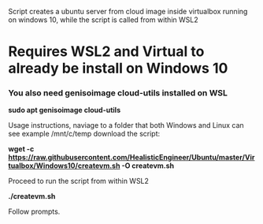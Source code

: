 Script creates a ubuntu server from cloud image inside virtualbox running on windows 10, while the script is called from within WSL2

# Requires WSL2 and Virtual to already be install on Windows 10 #

### You also need genisoimage cloud-utils installed on WSL ###

**sudo apt genisoimage cloud-utils**

Usage instructions, naviage to a folder that both Windows and Linux can see example /mnt/c/temp
download the script:

**wget -c https://raw.githubusercontent.com/HealisticEngineer/Ubuntu/master/Virtualbox/Windows10/createvm.sh -O createvm.sh**

Proceed to run the script from within WSL2

**./createvm.sh**

Follow prompts.
